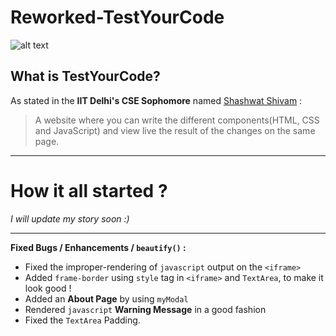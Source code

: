 # Reworked-TestYourCode

![alt text](https://www.webdevelopersnotes.com/wp-content/uploads/advantages-and-disadvantages-of-wysiwyg-html-editors.png)
## What is TestYourCode?

As stated in the **IIT Delhi's CSE Sophomore** named [Shashwat Shivam](http://www.cse.iitd.ac.in/~cs1160328/) :
> A website where you can write the different components(HTML, CSS and JavaScript) and view live the result of the changes on the same page.
---

# How it all started ?
*I will update my story soon :)*

---


**Fixed Bugs / Enhancements / `beautify()` :**

* Fixed the improper-rendering of `javascript` output on the `<iframe>`
* Added `frame-border` using `style` tag in `<iframe>` and `TextArea`, to make it look good !
* Added an **About Page** by using `myModal`
* Rendered `javascript` **Warning Message** in a good fashion
* Fixed the `TextArea` Padding.
